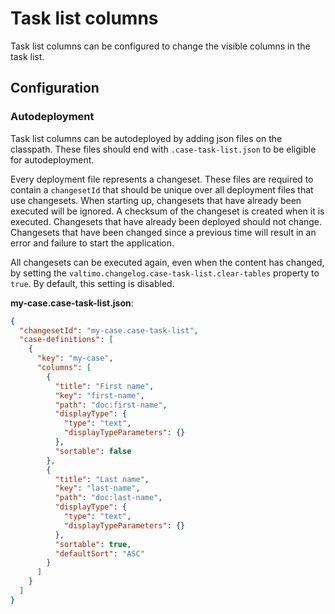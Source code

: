 # Task list columns
Task list columns can be configured to change the visible columns in the task list.

## Configuration

### Autodeployment
Task list columns can be autodeployed by adding json files on the classpath.
These files should end with `.case-task-list.json` to be eligible for autodeployment.

Every deployment file represents a changeset. These files are required to contain a `changesetId` that should be unique
over all deployment files that use changesets. When starting up, changesets that have already been executed will be ignored.
A checksum of the changeset is created when it is executed. Changesets that have already been deployed should not change.
Changesets that have been changed since a previous time will result in an error and failure to start the application.

All changesets can be executed again, even when the content has changed, by setting the `valtimo.changelog.case-task-list.clear-tables` property to `true`. 
By default, this setting is disabled.

**my-case.case-task-list.json**:
```json
{
  "changesetId": "my-case.case-task-list",
  "case-definitions": [
    {
      "key": "my-case",
      "columns": [
        {
          "title": "First name",
          "key": "first-name",
          "path": "doc:first-name",
          "displayType": {
            "type": "text",
            "displayTypeParameters": {}
          },
          "sortable": false
        },
        {
          "title": "Last name",
          "key": "last-name",
          "path": "doc:last-name",
          "displayType": {
            "type": "text",
            "displayTypeParameters": {}
          },
          "sortable": true,
          "defaultSort": "ASC"
        }
      ]
    }
  ]
}
```
